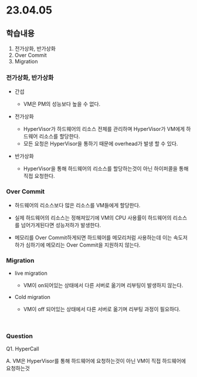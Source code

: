 # 23.04.05

## 학습내용
1. 전가상화, 반가상화
2. Over Commit
3. Migration

### 전가상화, 반가상화

- 간섭
  - VM은 PM의 성능보다 높을 수 없다.

- 전가상화
  - HyperVisor가 하드웨어의 리소스 전체를 관리하며 HyperVisor가 VM에게 하드웨어 리소스를 할당한다. 
  - 모든 요청은 HyperVisor을 통하기 때문에 overhead가 발생 할 수 있다.

- 반가상화
  - HyperVisor을 통해 하드웨어의 리소스를 할당하는것이 아닌 하이퍼콜을 통해 직접 요청한다.

### Over Commit
  - 하드웨어의 리소스보다 많은 리소스를 VM들에게 할당한다. 
  - 실제 하드웨어의 리소스는 정해져있기에 VM의 CPU 사용률이 하드웨어의 리소스를 넘어가게된다면 성능저하가 발생한다.

  - 메모리를 Over Commit하게되면 하드웨어를 메모리처럼 사용하는데 이는 속도저하가 심하기에 메모리는 Over Commit을 지원하지 않는다.



### Migration

- live migration
  - VM이 on되어있는 상태에서 다른 서버로 옮기며 리부팅이 발생하지 않는다.

- Cold migration
  - VM이 off 되어있는 상태에서 다른 서버로 옮기며 리부팅 과정이 필요하다.

​		

### Question

Q1. HyperCall

A. VM은 HyperVisor를 통해 하드웨어에 요청하는것이 아닌 VM이 직접 하드웨어에 요청하는것

